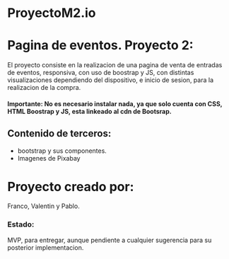 # ProyectoM2.io

# Pagina de eventos. Proyecto 2:

El proyecto consiste en la realizacion de una pagina  de venta de entradas de eventos, responsiva, con uso de boostrap y JS, con distintas visualizaciones dependiendo del dispositivo, e inicio de sesion, para la realizacion de la compra.

#### Importante: No es necesario instalar nada, ya que solo cuenta con CSS, HTML Boostrap y JS, esta linkeado al cdn de Bootsrap.
## Contenido de terceros:
* bootstrap y sus componentes.
* Imagenes de Pixabay


# Proyecto creado por: 
Franco, Valentin y Pablo.

### Estado:
MVP, para entregar, aunque pendiente a cualquier sugerencia para su posterior implementacion.
